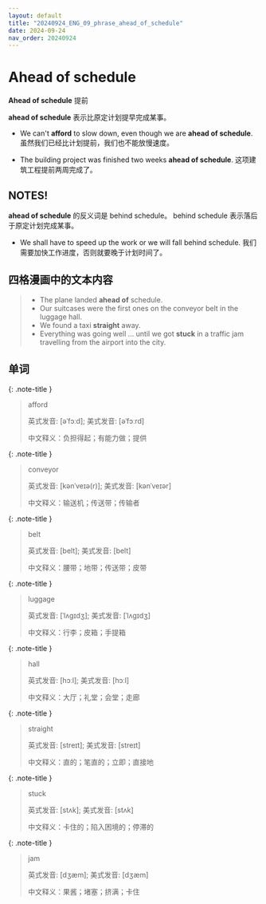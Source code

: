 ```yaml
---
layout: default
title: "20240924_ENG_09_phrase_ahead_of_schedule"
date: 2024-09-24
nav_order: 20240924  
---
```


# Ahead of schedule
**Ahead of schedule** 提前

**ahead of schedule** 表示比原定计划提早完成某事。

- We can't **afford** to slow down, even though we are **ahead of schedule**.
  虽然我们已经比计划提前，我们也不能放慢速度。

- The building project was finished two weeks **ahead of schedule**.
  这项建筑工程提前两周完成了。

## NOTES!
**ahead of schedule** 的反义词是 behind schedule。
behind schedule 表示落后于原定计划完成某事。

- We shall have to speed up the work or we will fall behind schedule.
  我们需要加快工作进度，否则就要晚于计划时间了。

## 四格漫画中的文本内容
> - The plane landed **ahead of** schedule.
> - Our suitcases were the first ones on the conveyor belt in the luggage hall.
> - We found a taxi **straight** away.
> - Everything was going well ... until we got **stuck** in a traffic jam travelling from the airport into the city.

## 单词

{: .note-title }
> afford
>
> 英式发音: [əˈfɔːd]; 美式发音: [əˈfɔːrd]
>
> 中文释义：负担得起；有能力做；提供

{: .note-title }
> conveyor
>
> 英式发音: [kənˈveɪə(r)]; 美式发音: [kənˈveɪər]
>
> 中文释义：输送机；传送带；传输者

{: .note-title }
> belt
>
> 英式发音: [belt]; 美式发音: [belt]
>
> 中文释义：腰带；地带；传送带；皮带

{: .note-title }
> luggage
>
> 英式发音: [ˈlʌɡɪdʒ]; 美式发音: [ˈlʌɡɪdʒ]
>
> 中文释义：行李；皮箱；手提箱

{: .note-title }
> hall
>
> 英式发音: [hɔːl]; 美式发音: [hɔːl]
>
> 中文释义：大厅；礼堂；会堂；走廊

{: .note-title }
> straight
>
> 英式发音: [streɪt]; 美式发音: [streɪt]
>
> 中文释义：直的；笔直的；立即；直接地

{: .note-title }
> stuck
>
> 英式发音: [stʌk]; 美式发音: [stʌk]
>
> 中文释义：卡住的；陷入困境的；停滞的

{: .note-title }
> jam
>
> 英式发音: [dʒæm]; 美式发音: [dʒæm]
>
> 中文释义：果酱；堵塞；挤满；卡住
